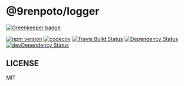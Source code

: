 # @9renpoto/logger

[![Greenkeeper badge](https://badges.greenkeeper.io/9renpoto/logger.js.svg)](https://greenkeeper.io/)

[![npm version][npm-v-img]][npm-v-url] [![codecov][codedov-image]][codecov-url] [![Travis Build Status][travis-image]][travis-url] [![Dependency Status][david-dm-image]][david-dm-url] [![devDependency Status][dev-david-dm-image]][dev-david-dm-url]

## LICENSE

MIT

[npm-v-img]: https://badge.fury.io/js/%409renpoto%2Flogger.svg
[npm-v-url]: https://badge.fury.io/js/%409renpoto%2Flogger
[codecov-url]: https://codecov.io/gh/9renpoto/logger.js
[codedov-image]: https://codecov.io/gh/9renpoto/logger.js/branch/master/graph/badge.svg
[david-dm-image]: https://david-dm.org/9renpoto/logger.js.svg
[david-dm-url]: https://david-dm.org/9renpoto/logger.js
[dev-david-dm-image]: https://david-dm.org/9renpoto/logger.js/dev-status.svg
[dev-david-dm-url]: https://david-dm.org/9renpoto/logger.js?type=dev
[travis-image]: https://travis-ci.org/9renpoto/logger.js.svg?branch=master
[travis-url]: https://travis-ci.org/9renpoto/logger.js
